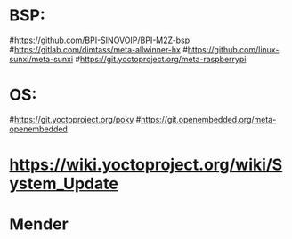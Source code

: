 # BSP:
#https://github.com/BPI-SINOVOIP/BPI-M2Z-bsp
#https://gitlab.com/dimtass/meta-allwinner-hx
#https://github.com/linux-sunxi/meta-sunxi
#https://git.yoctoproject.org/meta-raspberrypi

# OS:
#https://git.yoctoproject.org/poky
#https://git.openembedded.org/meta-openembedded

#
# https://wiki.yoctoproject.org/wiki/System_Update
# Mender
